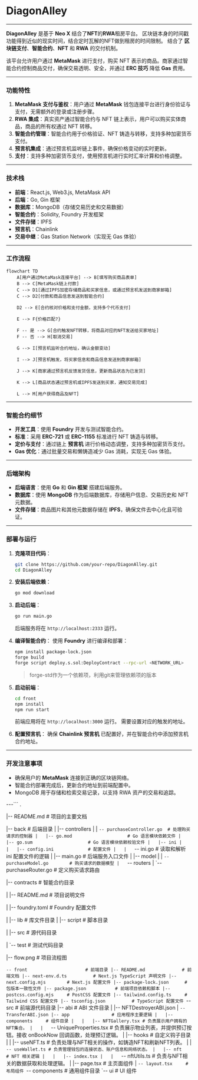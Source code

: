 # DiagonAlley 

---

**DiagonAlley** 是基于 **Neo X** 结合了**NFT**的**RWA**租房平台。
区块链本身的时间戳功能得到近似的现实时间，结合定时瓦解的NFT做到租房的时间限制。
结合了 **区块链支付**、**智能合约**、**NFT** 和 **RWA** 的交付机制。

该平台允许用户通过 **MetaMask** 进行支付，购买 NFT 表示的商品。商家通过智能合约控制商品交付，确保交易透明、安全，并通过 **ERC 技巧** 降低 **Gas** 费用。

---

### 功能特性

1. **MetaMask 支付与鉴权**：用户通过 **MetaMask** 钱包连接平台进行身份验证与支付，无需额外的登录或注册步骤。
2. **RWA 集成**：真实资产通过智能合约与 NFT 链上表示，用户可以购买实体商品，商品的所有权通过 NFT 转移。
3. **智能合约管理**：智能合约用于价格验证、NFT 铸造与转移，支持多种加密货币支付。
4. **预言机集成**：通过预言机监听链上事件，确保价格变动的实时更新。
5. **支付**：支持多种加密货币支付，使用预言机进行实时汇率计算和价格调整。

---

### 技术栈

- **前端**：React.js, Web3.js, MetaMask API
- **后端**：Go, Gin 框架
- **数据库**：MongoDB（存储交易历史和交易数据）
- **智能合约**：Solidity, Foundry 开发框架
- **文件存储**：IPFS
- **预言机**：Chainlink
- **交易中继**：Gas Station Network（实现无 Gas 体验）

---

### 工作流程

```mermaid
flowchart TD
    A[用户通过MetaMask连接平台] --> B[填写购买商品表单]
    B --> C[MetaMask链上付款]
    C --> D1[通过IPFS加密存储商品和买家信息，或通过预言机发送到商家邮箱]
    C --> D2[付款和商品信息发送到智能合约]
    
    D2 --> E[合约核对价格和支付金额，支持多个代币支付]
    
    E --> F{价格匹配?}
    
    F -- 是 --> G[合约触发NFT转移，将商品对应的NFT发送给买家地址]
    F -- 否 --> H[取消交易]
    
    G --> I[预言机监听合约地址，确认金额变动]
    
    I --> J[预言机触发，将买家信息和商品信息发送到商家邮箱]
    
    J --> K[商家通过预言机反馈发货信息，更新商品状态为已发货]
    
    K --> L[商品状态通过预言机或IPFS发送到买家，通知交易完成]
    
    L --> M[用户获得商品及NFT]
```

---

### 智能合约细节

- **开发工具**：使用 **Foundry** 开发与测试智能合约。
- **标准**：采用 **ERC-721** 或 **ERC-1155** 标准进行 NFT 铸造与转移。
- **定价与支付**：通过链上 **预言机** 进行价格动态调整，支持多种加密货币支付。
- **Gas 优化**：通过批量交易和懒铸造减少 Gas 消耗，实现无 Gas 体验。

---

### 后端架构

- **后端语言**：使用 **Go** 和 **Gin 框架** 搭建后端服务。
- **数据库**：使用 **MongoDB** 作为后端数据库，存储用户信息、交易历史和 NFT 元数据。
- **文件存储**：商品图片和其他元数据存储在 **IPFS**，确保文件去中心化且可验证。

---

### 部署与运行

1. **克隆项目代码**：
    ```bash
    git clone https://github.com/your-repo/DiagonAlley.git
    cd DiagonAlley
    ```

2. **安装后端依赖**：
    ```bash
    go mod download
    ```

3. **启动后端**：
    ```bash
    go run main.go
    ```
    后端服务将在 `http://localhost:2333` 运行。

4. **编译智能合约**：
    使用 **Foundry** 进行编译和部署：
    ```bash
    npm install package-lock.json
    forge build
    forge script deploy.s.sol:DeployContract --rpc-url <NETWORK_URL>
    ```
    
    >forge-std作为一个依赖项，利用git来管理依赖项的版本

5. **启动前端**：
    ```bash
    cd front
    npm install
    npm run start
    ```
    前端应用将在 `http://localhost:3000` 运行。
    需要设置对应的触发的地址。

6. **配置预言机**：
    确保 **Chainlink 预言机** 已配置好，并在智能合约中添加预言机合约地址。

---
### 开发注意事项

- 确保用户的 **MetaMask** 连接到正确的区块链网络。
- 智能合约部署完成后，更新合约地址到前端配置中。
- MongoDB 用于存储和检索交易记录，以支持 RWA 资产的交易和追踪。

---```
.

|-- README.md                  # 项目的主要文档

|-- back                       # 后端目录
|   |-- controllers
|   |   `-- purchaseController.go  # 处理购买请求的控制器
|   |-- go.mod                     # Go 语言模块依赖文件
|   |-- go.sum                     # Go 语言模块依赖校验文件
|   |-- ini
|   |   |-- config.ini             # 配置文件
|   |   `-- ini.go                 # 读取和解析 ini 配置文件的逻辑
|   |-- main.go                    # 后端服务入口文件
|   |-- model
|   |   `-- purchaseModel.go        # 购买请求的数据模型
|   `-- routers
|       `-- purchaseRouter.go       # 定义购买请求路由


|-- contracts                  # 智能合约目录

|   |-- README.md              # 项目说明文件

|   |-- foundry.toml           # Foundry 配置文件

|   |-- lib                    # 库文件目录
|   |-- script                 # 脚本目录

|   |-- src                    # 源代码目录

|   `-- test                   # 测试代码目录

|-- flow.png                   # 项目流程图

`-- front                      # 前端目录
    |-- README.md              # 前端文档
    |-- next-env.d.ts          # Next.js TypeScript 声明文件
    |-- next.config.mjs        # Next.js 配置文件
    |-- package-lock.json      # 包版本一致性文件
    |-- package.json           # 前端项目依赖和脚本
    |-- postcss.config.mjs     # PostCSS 配置文件
    |-- tailwind.config.ts     # Tailwind CSS 配置文件
    |-- tsconfig.json          # TypeScript 配置文件
    `-- src                    # 前端源代码目录
        |-- abi                # ABI 文件目录
        |   |-- NFTDestroyerABI.json
        |   `-- TransferABI.json
        |-- app                # 应用程序主要逻辑
        |   |-- components     # 组件目录
        |   |   |-- NFTGallery.tsx # 负责展示用户拥有的NFT集合。
        |   |   `-- UniqueProperties.tsx # 负责展示物业列表，并提供预订按钮。接收 onBookNow 回调函数，处理预订逻辑。
        |   |-- hooks          # 自定义钩子目录
        |   |   |-- useNFT.ts  # 负责处理与NFT相关的操作，如铸造NFT和刷新NFT列表。
        |   |   `-- useWallet.ts # 负责管理钱包的连接状态、账户信息和网络状态。
        |   |-- nft            # NFT 相关逻辑
        |   |   |-- index.tsx
        |   |   `-- nftUtils.ts # 负责与NFT相关的数据获取和处理逻辑。
        |   |-- page.tsx       # 主页面组件
        |   `-- layout.tsx     # 布局组件
        `-- components         # 通用组件目录
            `-- ui             # UI 组件
```

